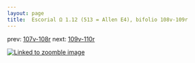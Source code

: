 ```yaml
---
layout: page
title:  Escorial Ω 1.12 (513 = Allen E4), bifolio 108v-109r
---
```


prev: [107v-108r](../107v-108r/) next: [109v-110r](../109v-110r/)



[![Linked to zoomble image](http://www.homermultitext.org/iipsrv?IIIF=/project/homer/pyramidal/deepzoom/hmt/e3bifolio/v1/E3_108v_109r.tif/full/2000,/0/default.jpg)](http://www.homermultitext.org/ict2/?urn=urn:cite2:hmt:e3bifolio.v1:E3_108v_109r)


